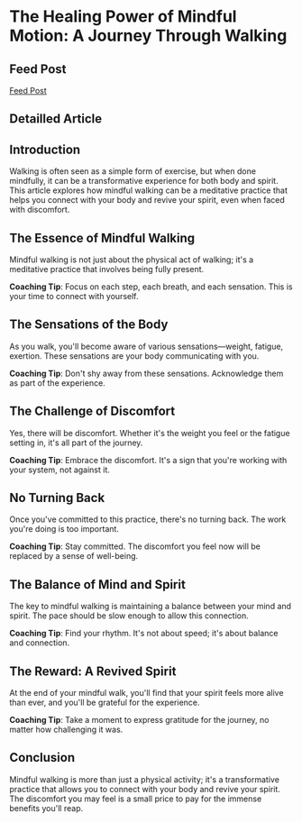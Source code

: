 # The Healing Power of Mindful Motion: A Journey Through Walking

## Feed Post

[Feed Post](The%20Healing%20Power%20of%20Mindful%20Motion%20A%20Journey%20Thro%20199eb011f8f24a5fb3255042d2ca5769/Feed%20Post%207eb284da476a4f2baa92b92259a80174.md)

## Detailled Article

## **Introduction**

Walking is often seen as a simple form of exercise, but when done mindfully, it can be a transformative experience for both body and spirit. This article explores how mindful walking can be a meditative practice that helps you connect with your body and revive your spirit, even when faced with discomfort.

## **The Essence of Mindful Walking**

Mindful walking is not just about the physical act of walking; it's a meditative practice that involves being fully present.

**Coaching Tip**: Focus on each step, each breath, and each sensation. This is your time to connect with yourself.

## **The Sensations of the Body**

As you walk, you'll become aware of various sensations—weight, fatigue, exertion. These sensations are your body communicating with you.

**Coaching Tip**: Don't shy away from these sensations. Acknowledge them as part of the experience.

## **The Challenge of Discomfort**

Yes, there will be discomfort. Whether it's the weight you feel or the fatigue setting in, it's all part of the journey.

**Coaching Tip**: Embrace the discomfort. It's a sign that you're working with your system, not against it.

## **No Turning Back**

Once you've committed to this practice, there's no turning back. The work you're doing is too important.

**Coaching Tip**: Stay committed. The discomfort you feel now will be replaced by a sense of well-being.

## **The Balance of Mind and Spirit**

The key to mindful walking is maintaining a balance between your mind and spirit. The pace should be slow enough to allow this connection.

**Coaching Tip**: Find your rhythm. It's not about speed; it's about balance and connection.

## **The Reward: A Revived Spirit**

At the end of your mindful walk, you'll find that your spirit feels more alive than ever, and you'll be grateful for the experience.

**Coaching Tip**: Take a moment to express gratitude for the journey, no matter how challenging it was.

## **Conclusion**

Mindful walking is more than just a physical activity; it's a transformative practice that allows you to connect with your body and revive your spirit. The discomfort you may feel is a small price to pay for the immense benefits you'll reap.